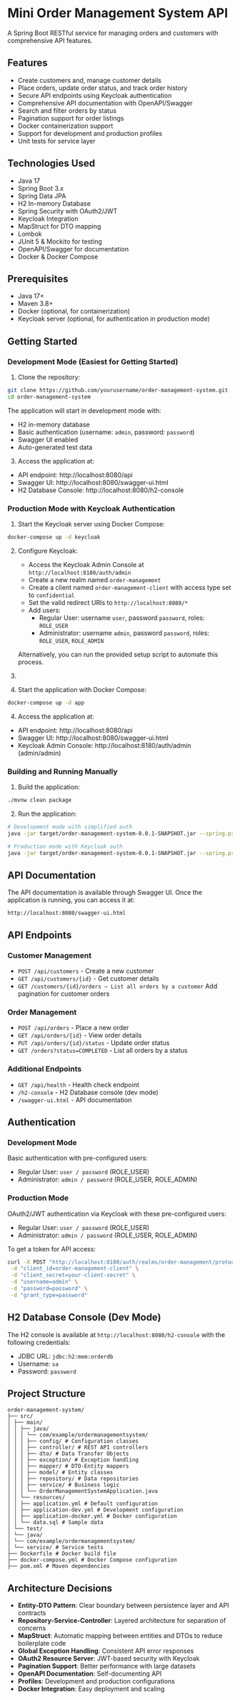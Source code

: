# Mini Order Management System API

A Spring Boot RESTful service for managing orders and customers with comprehensive API features.

## Features

- Create customers and, manage customer details
- Place orders, update order status, and track order history
- Secure API endpoints using Keycloak authentication
- Comprehensive API documentation with OpenAPI/Swagger
- Search and filter orders by status
- Pagination support for order listings
- Docker containerization support
- Support for development and production profiles
- Unit tests for service layer

## Technologies Used

- Java 17
- Spring Boot 3.x
- Spring Data JPA
- H2 In-memory Database
- Spring Security with OAuth2/JWT
- Keycloak Integration
- MapStruct for DTO mapping
- Lombok
- JUnit 5 & Mockito for testing
- OpenAPI/Swagger for documentation
- Docker & Docker Compose

## Prerequisites

- Java 17+
- Maven 3.8+
- Docker (optional, for containerization)
- Keycloak server (optional, for authentication in production mode)

## Getting Started

### Development Mode (Easiest for Getting Started)

1. Clone the repository:

```bash
git clone https://github.com/yourusername/order-management-system.git
cd order-management-system
```

The application will start in development mode with:
- H2 in-memory database
- Basic authentication (username: `admin`, password: `password`)
- Swagger UI enabled
- Auto-generated test data

3. Access the application at:
- API endpoint: http://localhost:8080/api
- Swagger UI: http://localhost:8080/swagger-ui.html
- H2 Database Console: http://localhost:8080/h2-console

### Production Mode with Keycloak Authentication

1. Start the Keycloak server using Docker Compose:

```bash
docker-compose up -d keycloak
```
2. Configure Keycloak:
   - Access the Keycloak Admin Console at `http://localhost:8180/auth/admin`
   - Create a new realm named `order-management`
   - Create a client named `order-management-client` with access type set to `confidential`
   - Set the valid redirect URIs to `http://localhost:8080/*`
   - Add users:
     - Regular User: username `user`, password `password`, roles: `ROLE_USER`
     - Administrator: username `admin`, password `password`, roles: `ROLE_USER`, `ROLE_ADMIN`

   Alternatively, you can run the provided setup script to automate this process.
3. 
3. Start the application with Docker Compose:

```bash
docker-compose up -d app
```

4. Access the application at:
- API endpoint: http://localhost:8080/api
- Swagger UI: http://localhost:8080/swagger-ui.html
- Keycloak Admin Console: http://localhost:8180/auth/admin (admin/admin)

### Building and Running Manually

1. Build the application:

```bash
./mvnw clean package
```

2. Run the application:

```bash
# Development mode with simplified auth
java -jar target/order-management-system-0.0.1-SNAPSHOT.jar --spring.profiles.active=dev

# Production mode with Keycloak auth
java -jar target/order-management-system-0.0.1-SNAPSHOT.jar --spring.profiles.active=prod
```

## API Documentation

The API documentation is available through Swagger UI. Once the application is running, you can access it at:

```
http://localhost:8080/swagger-ui.html
```

## API Endpoints

### Customer Management

- `POST /api/customers` - Create a new customer
- `GET /api/customers/{id}` - Get customer details
- `GET /customers/{id}/orders – List all orders by a customer`
Add pagination for customer orders

### Order Management

- `POST /api/orders` - Place a new order
- `GET /api/orders/{id}` - View order details
- `PUT /api/orders/{id}/status` - Update order status
- `GET /orders?status=COMPLETED` - List all orders by a status


### Additional Endpoints

- `GET /api/health` - Health check endpoint
- `/h2-console` - H2 Database console (dev mode)
- `/swagger-ui.html` - API documentation

## Authentication

### Development Mode

Basic authentication with pre-configured users:
- Regular User: `user / password` (ROLE_USER)
- Administrator: `admin / password` (ROLE_USER, ROLE_ADMIN)

### Production Mode

OAuth2/JWT authentication via Keycloak with these pre-configured users:
- Regular User: `user / password` (ROLE_USER)
- Administrator: `admin / password` (ROLE_USER, ROLE_ADMIN)

To get a token for API access:
```bash
curl -X POST "http://localhost:8180/auth/realms/order-management/protocol/openid-connect/token" \
 -d "client_id=order-management-client" \
 -d "client_secret=your-client-secret" \
 -d "username=admin" \
 -d "password=password" \
 -d "grant_type=password"
```

## H2 Database Console (Dev Mode)

The H2 console is available at `http://localhost:8080/h2-console` with the following credentials:
- JDBC URL: `jdbc:h2:mem:orderdb`
- Username: `sa`
- Password: `password`

## Project Structure

```
order-management-system/
├── src/
│ ├── main/
│ │ ├── java/
│ │ │ └── com/example/ordermanagementsystem/
│ │ │ ├── config/ # Configuration classes
│ │ │ ├── controller/ # REST API controllers
│ │ │ ├── dto/ # Data Transfer Objects
│ │ │ ├── exception/ # Exception handling
│ │ │ ├── mapper/ # DTO-Entity mappers
│ │ │ ├── model/ # Entity classes
│ │ │ ├── repository/ # Data repositories
│ │ │ ├── service/ # Business logic
│ │ │ └── OrderManagementSystemApplication.java
│ │ └── resources/
│ │ ├── application.yml # Default configuration
│ │ ├── application-dev.yml # Development configuration
│ │ ├── application-docker.yml # Docker configuration
│ │ └── data.sql # Sample data
│ └── test/
│ └── java/
│ └── com/example/ordermanagementsystem/
│ └── service/ # Service tests
├── Dockerfile # Docker build file
├── docker-compose.yml # Docker Compose configuration
├── pom.xml # Maven dependencies
```

## Architecture Decisions

- **Entity-DTO Pattern**: Clear boundary between persistence layer and API contracts
- **Repository-Service-Controller**: Layered architecture for separation of concerns
- **MapStruct**: Automatic mapping between entities and DTOs to reduce boilerplate code
- **Global Exception Handling**: Consistent API error responses
- **OAuth2 Resource Server**: JWT-based security with Keycloak
- **Pagination Support**: Better performance with large datasets
- **OpenAPI Documentation**: Self-documenting API
- **Profiles**: Development and production configurations
- **Docker Integration**: Easy deployment and scaling